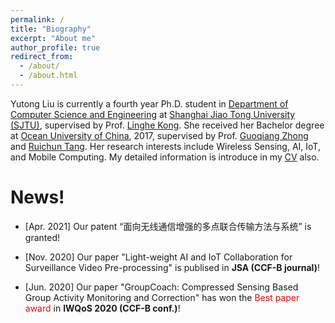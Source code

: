 ```yaml
---
permalink: /
title: "Biography"
excerpt: "About me"
author_profile: true
redirect_from: 
  - /about/
  - /about.html
---
```


Yutong Liu is currently a fourth year Ph.D. student in [Department of Computer Science and Engineering](http://www.cs.sjtu.edu.cn/) at [Shanghai Jiao Tong University (SJTU)](https://www.sjtu.edu.cn/), supervised by Prof. [Linghe Kong](http://www.cs.sjtu.edu.cn/~linghe.kong/). She received her Bachelor degree at [Ocean University of China](http://www.ouc.edu.cn/), 2017, supervised by Prof. [Guoqiang Zhong](http://it.ouc.edu.cn/cs/2019/0721/c16871a254144/page.htm) and [Ruichun Tang](http://it.ouc.edu.cn/cs/2019/0721/c16870a254133/page.htm). Her research interests include Wireless Sensing, AI, IoT, and Mobile Computing. My detailed information is introduce in my [CV](https://isabelleliu630.github.io/files/cv.pdf) also.


News!
======
- \[Apr. 2021\] Our patent “面向无线通信增强的多点联合传输方法与系统” is granted!
- \[Nov. 2020\] Our paper "Light-weight AI and IoT Collaboration for Surveillance Video Pre-processing" is publised in **JSA (CCF-B journal)**!

- \[Jun. 2020\] Our paper "GroupCoach: Compressed Sensing Based Group Activity Monitoring and Correction" has won the <font color=red>Best paper award</font> in **IWQoS 2020 (CCF-B conf.)**!
